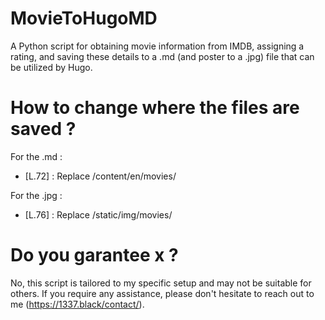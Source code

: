 # MovieToHugoMD
A Python script for obtaining movie information from IMDB, assigning a rating, and saving these details to a .md (and poster to a .jpg) file that can be utilized by Hugo.

# How to change where the files are saved ?

For the .md :
  - [L.72] : Replace /content/en/movies/

For the .jpg :
  - [L.76] : Replace /static/img/movies/

# Do you garantee x ?
No, this script is tailored to my specific setup and may not be suitable for others. If you require any assistance, please don't hesitate to reach out to me (https://1337.black/contact/).
